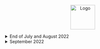 
<p align="center">
    <img src="https://leetcode.com/static/images/badges/2022/gif/2022-08.gif" alt="Logo" height="80">

<details>
  <summary>End of July and August 2022</summary>

| Day | Task Id | Task                                                                                                                            | Solution(s)                                                                                                                   |
|-----|---------|---------------------------------------------------------------------------------------------------------------------------------|-------------------------------------------------------------------------------------------------------------------------------|
| 1   | 242     | [Valid Anagram](https://leetcode.com/problems/valid-anagram/)                                                                   | [Anagram](src/main/java/day_001/Anagram.java)                                                                                 |
| 2   | 890     | [Find and Replace Pattern](https://leetcode.com/problems/find-and-replace-pattern/)                                             | [FindAndReplacePattern](src/main/java/day_002/FindAndReplacePattern.java)                                                     |
| 3   | 916     | [Word Subsets](https://leetcode.com/problems/word-subsets/)                                                                     | [WordSubsets](src/main/java/day_003/WordSubsets.java) <br/> [WordSubsetsArrays](src/main/java/day_003/WordSubsetsArrays.java) |
| 4   | 307     | [Range Sum Query - Mutable](https://leetcode.com/problems/range-sum-query-mutable/)                                             | [NumArray](src/main/java/day_004/NumArray.java)                                                                               |
| 5   | 062     | [Unique Paths](https://leetcode.com/problems/unique-paths/)                                                                     | [UniquePaths](src/main/java/day_005/UniquePaths.java)                                                                         |
| 6   | 378     | [Kth Smallest Element in a Sorted Matrix](https://leetcode.com/problems/kth-smallest-element-in-a-sorted-matrix/)               | [KthSmallest](src/main/java/day_006/KthSmallest.java)                                                                         |
| 7   | 729     | [My Calendar I](https://leetcode.com/problems/my-calendar-i/)                                                                   | [MyCalendar](src/main/java/day_007/MyCalendar.java) <br/> [MyCalendar_Arrays](src/main/java/day_007/MyCalendar_Arrays.java)   |
| 8   | 858     | [Mirror Reflection](https://leetcode.com/problems/mirror-reflection/)                                                           | [MirrorReflection](src/main/java/day_008/MirrorReflection.java)                                                               |
| 9   | 377     | [Combination Sum IV](https://leetcode.com/problems/combination-sum-iv)                                                          | [CombinationSum4](src/main/java/day_009/CombinationSum4.java)                                                                 |
| 10  | 458     | [Poor Pigs](https://leetcode.com/problems/poor-pigs/)                                                                           | [PoorPigs](src/main/java/day_010/PoorPigs.java)                                                                               |
| 11  | 1220    | [Count Vowels Permutation](https://leetcode.com/problems/count-vowels-permutation/)                                             | [CountVowelsPermutation](src/main/java/day_011/CountVowelsPermutation.java)                                                   |
| 12  | 300     | [Longest Increasing Subsequence](https://leetcode.com/problems/longest-increasing-subsequence/)                                 | [LongestIncreasingSubsequence](src/main/java/day_012/LongestIncreasingSubsequence.java)                                       |
| 13  | 823     | [Binary Trees With Factors](https://leetcode.com/problems/binary-trees-with-factors/)                                           | [BinaryTreesWithFactors](src/main/java/day_013/BinaryTreesWithFactors.java)                                                   |
| 14  | 108     | [Convert Sorted Array to Binary Search Tree](https://leetcode.com/problems/convert-sorted-array-to-binary-search-tree/)         | [ConvertSortedArrayToBinarySearchTree](src/main/java/day_014/ConvertSortedArrayToBinarySearchTree.java)                       |
| 15  | 98      | [Validate Binary Search Tree](https://leetcode.com/problems/validate-binary-search-tree/)                                       | [ValidateBinarySearchTree](src/main/java/day_015/ValidateBinarySearchTree.java)                                               |
| 16  | 235     | [Lowest Common Ancestor of a Binary Search Tree](https://leetcode.com/problems/lowest-common-ancestor-of-a-binary-search-tree/) | [LowestCommonAncestorOfBST](src/main/java/day_016/LowestCommonAncestorOfBST.java)                                             |
| 17  | 30      | [Substring with Concatenation of All Words](https://leetcode.com/problems/substring-with-concatenation-of-all-words/)           | [SubstringsWithConcatenationOfAllWords](src/main/java/day_017/SubstringsWithConcatenationOfAllWords.java)                     |
| 18  | 126     | [Word Ladder II](https://leetcode.com/problems/word-ladder-ii/)                                                                 | [WordLadderII](src/main/java/day_018/WordLadderII.java)                                                                       |
| 19  | 13      | [Roman to Integer](https://leetcode.com/problems/roman-to-integer/)                                                             | [RomanToInteger](src/main/java/day_019/RomanToInteger.java)                                                                   |
| 20  | 387     | [First Unique Character in a String](https://leetcode.com/problems/first-unique-character-in-a-string/)                         | [FirstUniqueCharacter](src/main/java/day_020/FirstUniqueCharacter.java)                                                       |
| 21  | 804     | [Unique Morse Code Words](https://leetcode.com/problems/unique-morse-code-words/)                                               | [UniqueMorseCodeWords](src/main/java/day_021/UniqueMorseCodeWords.java)                                                       |
| 22  | 1338    | [Reduce Array Size to The Half](https://leetcode.com/problems/reduce-array-size-to-the-half/)                                   | [ReduceArraySizeToTheHalf](src/main/java/day_022/ReduceArraySizeToTheHalf.java)                                               |
| 23  | 659     | [Split Array into Consecutive Subsequences](https://leetcode.com/problems/split-array-into-consecutive-subsequences/)           | [SplitArrayIntoConsecutiveSubsequences](src/main/java/day_023/SplitArrayIntoConsecutiveSubsequences.java)                     |
| 24  | 871     | [Minimum Number of Refueling Stops](https://leetcode.com/problems/minimum-number-of-refueling-stops/)                           | [MinimumNumberOfRefuelingStops](src/main/java/day_024/MinimumNumberOfRefuelingStops.java)                                     |
| 25  | 936     | [Stamping The Sequence](https://leetcode.com/problems/stamping-the-sequence/)                                                   | [StampingTheSequence](src/main/java/day_025/StampingTheSequence.java)                                                         |
| 26  | 342     | [Power of Four](https://leetcode.com/problems/power-of-four/)                                                                   | [PowerOfFour](src/main/java/day_026/PowerOfFour.java)                                                                         |
| 27  | 234     | [Palindrome Linked List](https://leetcode.com/problems/palindrome-linked-list/)                                                 | [PalindromeLinkedList](src/main/java/day_027/PalindromeLinkedList.java)                                                       |
| 28  | 326     | [Power of Three](https://leetcode.com/problems/power-of-three/)                                                                 | [PowerOfThree](src/main/java/day_028/PowerOfThree.java)                                                                       |
| 29  | 383     | [Ransom Note](https://leetcode.com/problems/ransom-note/)                                                                       | [RansomNote](src/main/java/day_029/RansomNote.java)                                                                           |
| 30  | 869     | [Reordered Power of 2](https://leetcode.com/problems/reordered-power-of-2/)                                                     | [ReorderedPowerOf2](src/main/java/day_030/ReorderedPowerOf2.java)                                                             |
| 31  | 363     | [Max Sum of Rectangle No Larger Than K](https://leetcode.com/problems/max-sum-of-rectangle-no-larger-than-k/)                   | [MaxSumOfRectangle](src/main/java/day_031/MaxSumOfRectangle.java)                                                             |
| 32  | 1329    | [Sort the Matrix Diagonally](https://leetcode.com/problems/sort-the-matrix-diagonally/)                                         | [SortTheMatrixDiagonally](src/main/java/day_032/SortTheMatrixDiagonally.java)                                                 |
| 33  | 200     | [Number of Islands](https://leetcode.com/problems/number-of-islands/)                                                           | [NumberOfIslands](src/main/java/day_033/NumberOfIslands.java)                                                                 |
| 34  | 48      | [Rotate Image](https://leetcode.com/problems/rotate-image/)                                                                     | [RotateImage](src/main/java/day_034/RotateImage.java)                                                                         |
| 35  | 417     | [Pacific Atlantic Water Flow](https://leetcode.com/problems/pacific-atlantic-water-flow/)                                       | [PacificAtlanticWaterFlow](src/main/java/day_035/PacificAtlanticWaterFlow.java)                                               |
</details>

<details>
  <summary>September 2022</summary>


| Day | Task Id | Task                                                                                                                  | Solution(s)                                                                                               |
|-----|---------|-----------------------------------------------------------------------------------------------------------------------|-----------------------------------------------------------------------------------------------------------|
| 36  | 1448    | [Count Good Nodes in Binary Tree](https://leetcode.com/problems/count-good-nodes-in-binary-tree/)                     | [CountGoodNodesInBinaryTree](src/main/java/day_036/CountGoodNodesInBinaryTree.java)                       |
| 37  | 637     | [Average of Levels in Binary Tree](https://leetcode.com/problems/average-of-levels-in-binary-tree/)                   | [AverageOfLevelsInBinaryTree](src/main/java/day_037/AverageOfLevelsInBinaryTree.java)                     |
| 38  | 967     | [Numbers With Same Consecutive Difference](https://leetcode.com/problems/numbers-with-same-consecutive-differences/)  | [NumbersWithSameConsecutiveDifferences](src/main/java/day_038/NumbersWithSameConsecutiveDifferences.java) |
| 39  | 978     | [Vertical Order Traversal of a Binary Tree](https://leetcode.com/problems/vertical-order-traversal-of-a-binary-tree/) | [VerticalOrderTraversalOfBinaryTree](src/main/java/day_039/VerticalOrderTraversalOfBinaryTree.java)       |
| 40  | 429     | [N-ary Tree Level Order Traversal](https://leetcode.com/problems/n-ary-tree-level-order-traversal/)                   | [NaryTreeLevelOrderTraversal](src/main/java/day_040/NaryTreeLevelOrderTraversal.java)                     |
| 41  | 814     | [Binary Tree Pruning](https://leetcode.com/problems/binary-tree-pruning/)                                             | [BinaryTreePruning](src/main/java/day_041/BinaryTreePruning.java)                                         |
| 42  | 606     | [Construct String from Binary Tree](https://leetcode.com/problems/construct-string-from-binary-tree/)                 | [ConstructStringFromBinaryTree](src/main/java/day_042/ConstructStringFromBinaryTree.java)                 |
| 43  | 94      | [Binary Tree Inorder Traversal](https://leetcode.com/problems/binary-tree-inorder-traversal/)                         | [ConstructStringFromBinaryTree](src/main/java/day_043/BinaryTreeInorderTraversal.java)                    |
| 44  | 1996    | [The Number of Weak Characters in the Game](https://leetcode.com/problems/the-number-of-weak-characters-in-the-game/) | [TheNumberOfWeakCharactersInTheGame](src/main/java/day_044/TheNumberOfWeakCharactersInTheGame.java)       |
| 45  | 188     | [Best Time to Buy and Sell Stock IV](https://leetcode.com/problems/best-time-to-buy-and-sell-stock-iv/)               | [BestTimeToBuyAndSellStock4](src/main/java/day_045/BestTimeToBuyAndSellStock4.java)                       |
| 46  | 1383    | [Maximum Performance of a Team](https://leetcode.com/problems/maximum-performance-of-a-team/)                         | [MaximumPerformanceOfATeam](src/main/java/day_046/MaximumPerformanceOfATeam.java)                         |
| 47  | 948     | [Bag of Tokens](https://leetcode.com/problems/bag-of-tokens/)                                                         | [ BagOfTokens](src/main/java/day_047/BagOfTokens.java)                                                    |
| 48  | 393     | [UTF-8 Validation](https://leetcode.com/problems/utf-8-validation/)                                                   | [UTF8Validation](src/main/java/day_048/UTF8Validation.java)                                               |

</details>